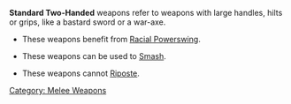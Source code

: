 **Standard Two-Handed** weapons refer to weapons with large handles,
hilts or grips, like a bastard sword or a war-axe.

-   These weapons benefit from [Racial
    Powerswing](Racial_Powerswing "wikilink").

<!-- -->

-   These weapons can be used to [Smash](Smash.md "wikilink").

<!-- -->

-   These weapons cannot [Riposte](Riposte "wikilink").

[Category: Melee Weapons](Category:_Melee_Weapons "wikilink")
